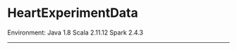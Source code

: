 # HeartExperimentData
Environment:
Java 1.8
Scala 2.11.12
Spark 2.4.3

****************************************
